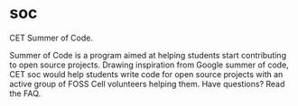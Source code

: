 soc
===

CET Summer of Code.

Summer of Code is a program aimed at helping students start contributing to open source projects. Drawing inspiration from Google summer of code, CET soc would help students write code for open source projects with an active group of FOSS Cell volunteers helping them. Have questions? Read the FAQ.
